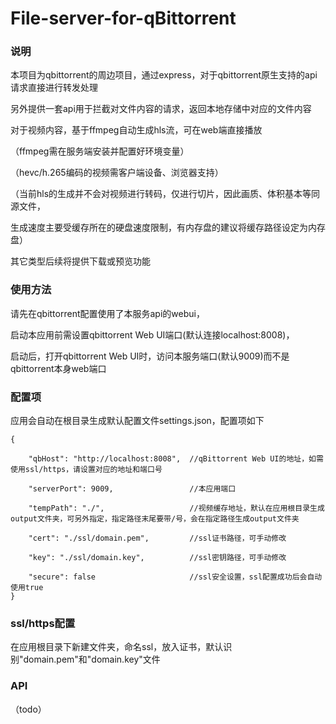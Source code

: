# File-server-for-qBittorrent

### 说明

本项目为qbittorrent的周边项目，通过express，对于qbittorrent原生支持的api请求直接进行转发处理

另外提供一套api用于拦截对文件内容的请求，返回本地存储中对应的文件内容

对于视频内容，基于ffmpeg自动生成hls流，可在web端直接播放

（ffmpeg需在服务端安装并配置好环境变量）

（hevc/h.265编码的视频需客户端设备、浏览器支持）

（当前hls的生成并不会对视频进行转码，仅进行切片，因此画质、体积基本等同源文件，

生成速度主要受缓存所在的硬盘速度限制，有内存盘的建议将缓存路径设定为内存盘）

其它类型后续将提供下载或预览功能

### 使用方法

请先在qbittorrent配置使用了本服务api的webui，

启动本应用前需设置qbittorrent Web UI端口(默认连接localhost:8008)，

启动后，打开qbittorrent Web UI时，访问本服务端口(默认9009)而不是qbittorrent本身web端口

### 配置项

应用会自动在根目录生成默认配置文件settings.json，配置项如下

```
{
    
	"qbHost": "http://localhost:8008",	//qBittorrent Web UI的地址，如需使用ssl/https，请设置对应的地址和端口号

	"serverPort": 9009,             	//本应用端口
    
	"tempPath": "./",					//视频缓存地址，默认在应用根目录生成output文件夹，可另外指定，指定路径末尾要带/号，会在指定路径生成output文件夹

	"cert": "./ssl/domain.pem",     	//ssl证书路径，可手动修改

	"key": "./ssl/domain.key",      	//ssl密钥路径，可手动修改
	
	"secure": false                 	//ssl安全设置，ssl配置成功后会自动使用true
}
```

### ssl/https配置

在应用根目录下新建文件夹，命名ssl，放入证书，默认识别"domain.pem"和"domain.key"文件

### API

（todo）